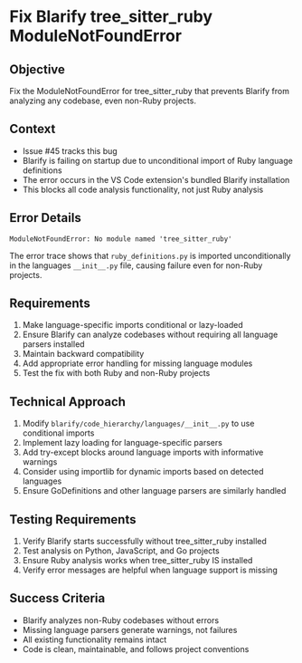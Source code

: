 # Fix Blarify tree_sitter_ruby ModuleNotFoundError

## Objective
Fix the ModuleNotFoundError for tree_sitter_ruby that prevents Blarify from analyzing any codebase, even non-Ruby projects.

## Context
- Issue #45 tracks this bug
- Blarify is failing on startup due to unconditional import of Ruby language definitions
- The error occurs in the VS Code extension's bundled Blarify installation
- This blocks all code analysis functionality, not just Ruby analysis

## Error Details
```
ModuleNotFoundError: No module named 'tree_sitter_ruby'
```

The error trace shows that `ruby_definitions.py` is imported unconditionally in the languages `__init__.py` file, causing failure even for non-Ruby projects.

## Requirements
1. Make language-specific imports conditional or lazy-loaded
2. Ensure Blarify can analyze codebases without requiring all language parsers installed
3. Maintain backward compatibility
4. Add appropriate error handling for missing language modules
5. Test the fix with both Ruby and non-Ruby projects

## Technical Approach
1. Modify `blarify/code_hierarchy/languages/__init__.py` to use conditional imports
2. Implement lazy loading for language-specific parsers
3. Add try-except blocks around language imports with informative warnings
4. Consider using importlib for dynamic imports based on detected languages
5. Ensure GoDefinitions and other language parsers are similarly handled

## Testing Requirements
1. Verify Blarify starts successfully without tree_sitter_ruby installed
2. Test analysis on Python, JavaScript, and Go projects
3. Ensure Ruby analysis works when tree_sitter_ruby IS installed
4. Verify error messages are helpful when language support is missing

## Success Criteria
- Blarify analyzes non-Ruby codebases without errors
- Missing language parsers generate warnings, not failures
- All existing functionality remains intact
- Code is clean, maintainable, and follows project conventions